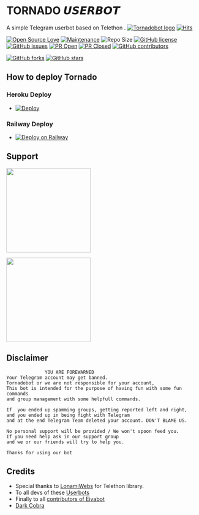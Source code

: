 # TORNADO 𝙐𝙎𝙀𝙍𝘽𝙊𝙏
A simple Telegram userbot based on Telethon .
[![Tornadobot logo](https://te.legra.ph/file/10d030e79d45835ab7d43.jpg)](https://dashboard.heroku.com/new?button-url=https%3A%2F%2Fgithub.com%2FTeamEiva%2FEivabot%2Ftree%2Fbugs&template=https%3A%2F%2Fgithub.com%2FTeamEiva%2FEivabot)
[![Hits](https://hits.seeyoufarm.com/api/count/incr/badge.svg?url=https%3A%2F%2Fgithub.com%2FTeamEiva%2FEivabot&count_bg=%2379C83D&title_bg=%23555555&icon=&icon_color=%23E7E7E7&title=hits&edge_flat=false)](https://github.com/TeamEiva/Eivabot)

[![Open Source Love](https://badges.frapsoft.com/os/v2/open-source.png?v=103)](https://github.com/ellerbrock/open-source-badges/)
[![Maintenance](https://img.shields.io/badge/Maintained%3F-yes-green?&style=flat-square)](https://GitHub.com/TeamEiva/Eivabot/graphs/commit-activity) 
![Repo Size](https://img.shields.io/github/repo-size/TeamEiva/Eivabot?&style=flat-square&logo=github)
[![GitHub license](https://img.shields.io/github/license/TeamEiva/Eivabot?&style=flat-square&logo=github)](https://github.com/TeamEiva/Eivabot/blob/master/LICENSE)
[![GitHub issues](https://img.shields.io/github/issues/TeamEiva/Eivabot?&style=flat-square&logo=github)](https://github.com/TeamEiva/Eivabot/issues)
[![PR Open](https://img.shields.io/github/issues-pr/TeamEiva/Eivabot?&style=flat-square&logo=github)](https://github.com/TeamEiva/Eivabot/pulls)
[![PR Closed](https://img.shields.io/github/issues-pr-closed/TeamEiva/Eivabot?&style=flat-square&logo=github)](https://github.com/TeamEiva/Eivabot/pulls?q=is:closed)
[![GitHub contributors](https://img.shields.io/github/contributors/TeamEiva/Eivabot?&style=flat-square&logo=github)](https://GitHub.com/TeamEiva/Eivabot/graphs/contributors/)

[![GitHub forks](https://img.shields.io/github/forks/TeamEiva/Eivabot?&style=flat-square&logo=github)](https://github.com/TeamEiva/Eivabot/fork)
[![GitHub stars](https://img.shields.io/github/stars/TeamEiva/Eivabot?&style=flat-square&logo=github)](https://github.com/TeamEiva/Eivabot/stargazers)



## How to deploy Tornado
### Heroku Deploy

  - [![Deploy](https://www.herokucdn.com/deploy/button.svg)](https://heroku.com/deploy?template=https://github.com/TeamTornadoes/Tornadouserbot)

### Railway Deploy
  - [![Deploy on Railway](https://railway.app/button.svg)](https://railway.app/new/template?template=https%3A%2F%2Fgithub.com%2FTeamEiva%2FRailway-Deploy&plugins=postgresql%2Cmongodb&envs=MONGO_DB_URL%2CALIVE_MSG%2CYOUR_NAME%2CENV%2CABUSE%2CPM_LOG_ID%2CPMPERMIT_PIC%2CHANDLER%2CEMOJI_IN_HELP%2CBUTTONS_IN_HELP%2CPM_PERMIT%2CAPP_ID%2CAPI_HASH%2CLOGGER_ID%2CEivaBOT_SESSION%2CTAG_LOGGER%2CBOT_USERNAME%2CYOUR_CHANNEL%2CYOUR_GROUP%2CSUDO_USERS&optionalEnvs=ALIVE_MSG&MONGO_DB_URLDesc=Mongodb.com+Get+from+here&ALIVE_MSGDesc=Enter+Anything+or+leave&ENVDesc=Dont+Touch+it&ABUSEDesc=Choose+ON+or+OFF&PM_LOG_IDDesc=Fill+your+private+Channel+ID+if+you+want+to+Log+PM+messages.+Get+channel+id+from+%40Eiva50_bot&PMPERMIT_PICDesc=Paste+the+Telegraph+link+to+show+in+pm+permit+message.&HANDLERDesc=Your+command+handler.+Default+is+%27+.+%27+%28dot%29.&EMOJI_IN_HELPDesc=A+emoji+to+display+in+help+command&BUTTONS_IN_HELPDesc=No.of+buttons+to+display+in+help+menu.&PM_PERMITDesc=Fill+DISABLE+to+turn+off+pm+permit.&APP_IDDesc=Get+this+value+from+my.telegram.org&API_HASHDesc=Get+this+value+from+my.telegram.org&LOGGER_IDDesc=Create+a+private+channel.+And+get+it%27s+id+from+%40Eiva50_bot+and+paste+here.+Value+should+start+with+-100&EivaBOT_SESSIONDesc=Get+this+value+by+using+repl+or+termux.+Refer+to+Repo+for+more+info.&TAG_LOGGERDesc=Make+a+group+and+add+rose.+Do+%2Fid+and+paste+the+chat+id+here.&BOT_USERNAMEDesc=Make+a+bot+from+%40BotFather+and+paste+the+username+here&YOUR_CHANNELDesc=Fill+your+channel+username%28without+%40%29+to+get+this+displayed+on+your+Eiva+Alive.&YOUR_GROUPDesc=Fill+your+group+username%28without+%40%29+to+get+this+displayed+on+your+Eiva+Alive.&SUDO_USERSDesc=Userid+of+user+to+grant+sudo+access.+Add+multiple+sudo+users+by+giving+a+space+between+userids&ENVDefault=ANYTHING&ABUSEDefault=ON&PMPERMIT_PICDefault=https%3A%2F%2Ftelegra.ph%2Ffile%2Fcca0cd6ee5e1939ebf1c9.jpg&BUTTONS_IN_HELPDefault=5&PM_PERMITDefault=ENABLE&YOUR_CHANNELDefault=TheEiva&YOUR_GROUPDefault=EivaSupport)
  
## Support
   <a href="https://t.me/TheEiva"><img src="https://img.shields.io/badge/Channel%20Support%3F-Join-Red?&style=flat-square?&logo=telegram" width=220px></a></p>
   <a href="https://t.me/Eivasupport"><img src="https://img.shields.io/badge/Group%20Support?%3F-Join-green&style=flat-square?&logo=telegram" width=220px></a></p>
   

## Disclaimer 

```
              YOU ARE FOREWARNED
Your Telegram account may get banned.   
Tornadobot or we are not responsible for your account, 
This bot is intended for the purpose of having fun with some fun commands 
and group management with some helpfull commands.

If  you ended up spamming groups, getting reported left and right, 
and you ended up in being fight with Telegram 
and at the end Telegram Team deleted your account. DON'T BLAME US.

No personal support will be provided / We won't spoon feed you. 
If you need help ask in our support group 
and we or our friends will try to help you.

Thanks for using our bot 
```

## Credits
   - Special thanks to [LonamiWebs](https://github.com/LonamiWebs/Telethon/) for Telethon library.
   - To all devs of these [Userbots](https://github.com/TeamEiva/Eivabot/tree/bugs#inspiration)
   - Finally to all [contributors of Eivabot](https://github.com/TeamEiva/Eivabot/graphs/contributors)
   - [Dark Cobra](https://github.com/DARK-COBRA/DARKCOBRA)
